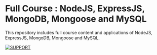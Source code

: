 # Full Course : NodeJS, ExpressJS, MongoDB, Mongoose and MySQL
This repository includes full course content and applications of NodeJS, ExpressJS, MongoDB, Mongoose and MySQL.

[![SUPPORT](https://user-images.githubusercontent.com/82281356/150489925-f6a199b8-09aa-4ab0-8814-c13afbe874b3.jpg)](https://ko-fi.com/harshsiddhapura)
